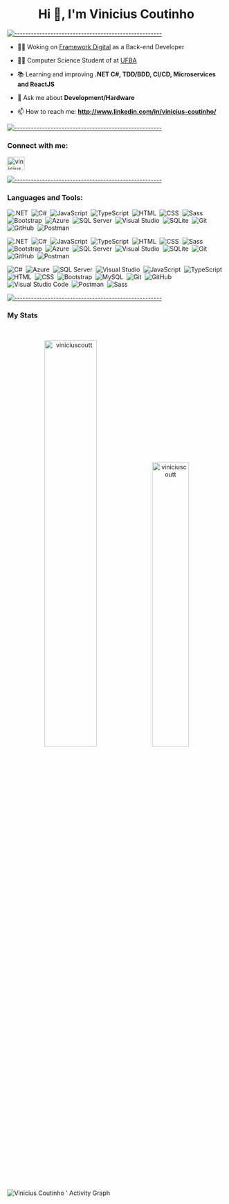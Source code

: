 <h1 align="center">Hi 👋, I'm Vinicius Coutinho</h1>

[![-----------------------------------------------------](https://raw.githubusercontent.com/ViniciusCoutt/ViniciusCoutt/main/colored.png)](#installation)

- 👨‍💻 Woking on [Framework Digital](https://www.frameworkdigital.com.br/) as a Back-end Developer

- 🧑‍🎓 Computer Science Student of at [UFBA](https://ufba.br)

- 📚 Learning and improving **.NET C#, TDD/BDD, CI/CD, Microservices and ReactJS**

- 💬 Ask me about **Development/Hardware**

- 📫 How to reach me: **http://www.linkedin.com/in/vinicius-coutinho/**

[![-----------------------------------------------------](https://raw.githubusercontent.com/ViniciusCoutt/ViniciusCoutt/main/colored.png)](#installation)

<h3 align="left">Connect with me:</h3>

<p align="left">
<a href="https://linkedin.com/in/vinicius-coutinho" target="blank"><img align="center" src="https://raw.githubusercontent.com/rahuldkjain/github-profile-readme-generator/master/src/images/icons/Social/linked-in-alt.svg" alt="vinicius-coutinho" height="30" width="40" /></a>
</p>

[![-----------------------------------------------------](https://raw.githubusercontent.com/ViniciusCoutt/ViniciusCoutt/main/colored.png)](#installation)

<h3 align="left">Languages and Tools:</h3>

![.NET](https://img.shields.io/badge/.NET-5C2D91?style=for-the-badge&logo=.net&logoColor=white)&nbsp;
![C#](https://img.shields.io/badge/C%23-239120?style=for-the-badge&logo=c-sharp&logoColor=white)&nbsp;
![JavaScript](https://img.shields.io/badge/JavaScript-F7DF1E?style=for-the-badge&logo=javascript&logoColor=black)&nbsp;
![TypeScript](https://img.shields.io/badge/TypeScript-007ACC?style=for-the-badge&logo=typescript&logoColor=white)&nbsp;
![HTML](https://img.shields.io/badge/HTML5-E34F26?style=for-the-badge&logo=html5&logoColor=white)&nbsp;
![CSS](https://img.shields.io/badge/CSS3-1572B6?style=for-the-badge&logo=css3&logoColor=white)&nbsp;
![Sass](https://img.shields.io/badge/Sass-CC6699?style=for-the-badge&logo=sass&logoColor=white)&nbsp;
![Bootstrap](https://img.shields.io/badge/Bootstrap-563D7C?style=for-the-badge&logo=bootstrap&logoColor=white)&nbsp;
![Azure](https://img.shields.io/badge/Microsoft_Azure-0089D6?style=for-the-badge&logo=microsoft-azure&logoColor=white)&nbsp;
![SQL Server](https://img.shields.io/badge/Microsoft_SQL_Server-CC2927?style=for-the-badge&logo=microsoft-sql-server&logoColor=white)&nbsp;
![Visual Studio](https://img.shields.io/badge/Visual_Studio-5C2D91?style=for-the-badge&logo=visual%20studio&logoColor=white)&nbsp;
![SQLite](https://img.shields.io/badge/SQLite-07405E?style=for-the-badge&logo=sqlite&logoColor=white)&nbsp;
![Git](https://img.shields.io/badge/GIT-E44C30?style=for-the-badge&logo=git&logoColor=white)&nbsp;
![GitHub](https://img.shields.io/badge/GitHub-100000?style=for-the-badge&logo=github&logoColor=white)&nbsp;
![Postman](https://img.shields.io/badge/-Postman-05122A?style=for-the-badge&logo=postman)&nbsp;

![.NET](https://img.shields.io/badge/.NET-5C2D91?flat&logo=.net&logoColor=white)&nbsp;
![C#](https://img.shields.io/badge/C%23-239120?flat&logo=c-sharp&logoColor=white)&nbsp;
![JavaScript](https://img.shields.io/badge/JavaScript-F7DF1E?flat&logo=javascript&logoColor=black)&nbsp;
![TypeScript](https://img.shields.io/badge/TypeScript-007ACC?flat&logo=typescript&logoColor=white)&nbsp;
![HTML](https://img.shields.io/badge/HTML5-E34F26?flat&logo=html5&logoColor=white)&nbsp;
![CSS](https://img.shields.io/badge/CSS3-1572B6?flat&logo=css3&logoColor=white)&nbsp;
![Sass](https://img.shields.io/badge/Sass-CC6699?flat&logo=sass&logoColor=white)&nbsp;
![Bootstrap](https://img.shields.io/badge/Bootstrap-563D7C?flat&logo=bootstrap&logoColor=white)&nbsp;
![Azure](https://img.shields.io/badge/Microsoft_Azure-0089D6?flat&logo=microsoft-azure&logoColor=white)&nbsp;
![SQL Server](https://img.shields.io/badge/Microsoft_SQL_Server-CC2927?flat&logo=microsoft-sql-server&logoColor=white)&nbsp;
![Visual Studio](https://img.shields.io/badge/Visual_Studio-5C2D91?flat&logo=visual%20studio&logoColor=white)&nbsp;
![SQLite](https://img.shields.io/badge/SQLite-07405E?flat&logo=sqlite&logoColor=white)&nbsp;
![Git](https://img.shields.io/badge/GIT-E44C30?flat&logo=git&logoColor=white)&nbsp;
![GitHub](https://img.shields.io/badge/GitHub-100000?flat&logo=github&logoColor=white)&nbsp;
![Postman](https://img.shields.io/badge/-Postman-05122A?flat&logo=postman)&nbsp;


![C#](https://img.shields.io/badge/C%23-05122A?style=flat&logo=c-sharp&logoColor=white)&nbsp;
![Azure](https://img.shields.io/badge/Microsoft_Azure-05122A?style=flat&logo=microsoft-azure&logoColor=white)&nbsp;
![SQL Server](https://img.shields.io/badge/Microsoft_SQL_Server-05122A?style=flat&logo=microsoft-sql-server&logoColor=white)&nbsp;
![Visual Studio](https://img.shields.io/badge/Visual_Studio-05122A?style=flat&logo=visual%20studio&logoColor=white)&nbsp;
![JavaScript](https://img.shields.io/badge/-JavaScript-05122A?style=flat&logo=javascript)&nbsp;
![TypeScript](https://img.shields.io/badge/-TypeScript-05122A?style=flat&logo=typescript)&nbsp;
![HTML](https://img.shields.io/badge/-HTML-05122A?style=flat&logo=HTML5)&nbsp;
![CSS](https://img.shields.io/badge/-CSS-05122A?style=flat&logo=CSS3&logoColor=1572B6)&nbsp;
![Bootstrap](https://img.shields.io/badge/Bootstrap-05122A?style=flat&logo=bootstrap&logoColor=white)&nbsp;
![MySQL](https://img.shields.io/badge/-MySQL-05122A?style=flat&logo=mysql)&nbsp;
![Git](https://img.shields.io/badge/-Git-05122A?style=flat&logo=git)&nbsp;
![GitHub](https://img.shields.io/badge/-GitHub-05122A?style=flat&logo=github)&nbsp;
![Visual Studio Code](https://img.shields.io/badge/-Visual%20Studio%20Code-05122A?style=flat&logo=visual-studio-code&logoColor=007ACC)&nbsp;
![Postman](https://img.shields.io/badge/-Postman-05122A?style=flat&logo=postman)&nbsp;
![Sass](https://img.shields.io/badge/Sass-05122A?style=flat&logo=sass)&nbsp;


[![-----------------------------------------------------](https://raw.githubusercontent.com/ViniciusCoutt/ViniciusCoutt/main/colored.png)](#installation)
<h3 align="left">My Stats</h3>

<br/>
  <p align="center"> 
     <img width="49%" src="https://github-readme-stats.vercel.app/api?username=viniciuscoutt&show_icons=true&count_private=true&theme=dark" alt="viniciuscoutt" />
     <img width="41%"  src="https://github-readme-stats.vercel.app/api/top-langs?username=viniciuscoutt&show_icons=true&locale=en&layout=compact&theme=dark" alt="viniciuscoutt"      />
  </p>
<br>

![Vinicius Coutinho ' Activity Graph](https://activity-graph.herokuapp.com/graph?username=ViniciusCoutt&custom_title=Vinicius%20Contribution%20Graph&theme=xcode&bg_color=282828&hide_border=false&line=ffffff&point=ffffff)
